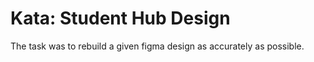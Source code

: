 <h1>Kata: Student Hub Design </h1>

<p> The task was to rebuild a given figma design as accurately as possible. </p>
